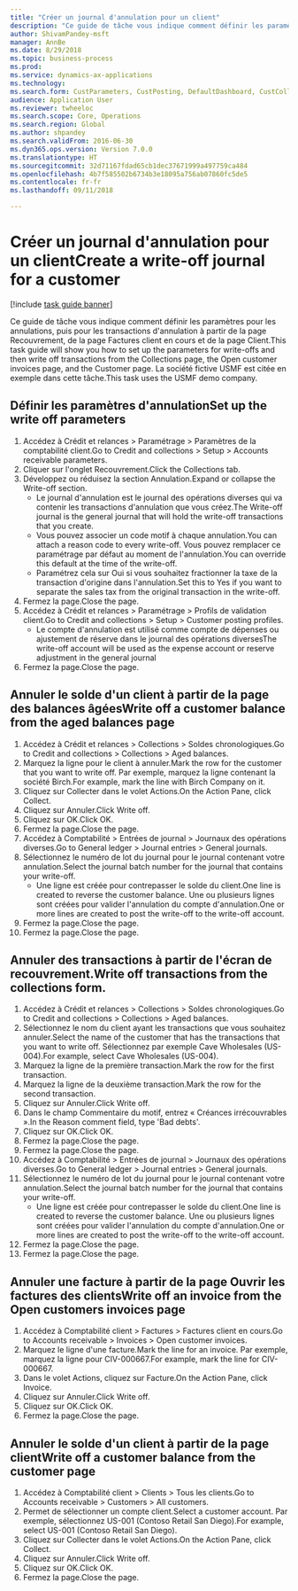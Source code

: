 ```yaml
--- 
title: "Créer un journal d'annulation pour un client"
description: "Ce guide de tâche vous indique comment définir les paramètres pour les annulations, puis pour les transactions d'annulation à partir de la page Recouvrement, de la page Factures client en cours et de la page Client."
author: ShivamPandey-msft
manager: AnnBe
ms.date: 8/29/2018
ms.topic: business-process
ms.prod: 
ms.service: dynamics-ax-applications
ms.technology: 
ms.search.form: CustParameters, CustPosting, DefaultDashboard, CustCollectionsPoolsListPage, CustWriteOff, LedgerJournalTable, LedgerJournalTransDaily, CustCollections, CustOpenInvoicesListPage, CustTable
audience: Application User
ms.reviewer: twheeloc
ms.search.scope: Core, Operations
ms.search.region: Global
ms.author: shpandey
ms.search.validFrom: 2016-06-30
ms.dyn365.ops.version: Version 7.0.0
ms.translationtype: HT
ms.sourcegitcommit: 32d71167fdad65cb1dec37671999a497759ca484
ms.openlocfilehash: 4b7f585502b6734b3e18095a756ab07860fc5de5
ms.contentlocale: fr-fr
ms.lasthandoff: 09/11/2018

---
```

# <a name="create-a-write-off-journal-for-a-customer"></a><span data-ttu-id="fc887-103">Créer un journal d'annulation pour un client</span><span class="sxs-lookup"><span data-stu-id="fc887-103">Create a write-off journal for a customer</span></span>

[!include [task guide banner](../../includes/task-guide-banner.md)]

<span data-ttu-id="fc887-104">Ce guide de tâche vous indique comment définir les paramètres pour les annulations, puis pour les transactions d'annulation à partir de la page Recouvrement, de la page Factures client en cours et de la page Client.</span><span class="sxs-lookup"><span data-stu-id="fc887-104">This task guide will show you how to set up the parameters for write-offs and then write off transactions from the Collections page, the Open customer invoices page, and the Customer page.</span></span> <span data-ttu-id="fc887-105">La société fictive USMF est citée en exemple dans cette tâche.</span><span class="sxs-lookup"><span data-stu-id="fc887-105">This task uses the USMF demo company.</span></span>


## <a name="set-up-the-write-off-parameters"></a><span data-ttu-id="fc887-106">Définir les paramètres d'annulation</span><span class="sxs-lookup"><span data-stu-id="fc887-106">Set up the write off parameters</span></span>
1. <span data-ttu-id="fc887-107">Accédez à Crédit et relances > Paramétrage > Paramètres de la comptabilité client.</span><span class="sxs-lookup"><span data-stu-id="fc887-107">Go to Credit and collections > Setup > Accounts receivable parameters.</span></span>
2. <span data-ttu-id="fc887-108">Cliquer sur l'onglet Recouvrement.</span><span class="sxs-lookup"><span data-stu-id="fc887-108">Click the Collections tab.</span></span>
3. <span data-ttu-id="fc887-109">Développez ou réduisez la section Annulation.</span><span class="sxs-lookup"><span data-stu-id="fc887-109">Expand or collapse the Write-off section.</span></span>
    * <span data-ttu-id="fc887-110">Le journal d'annulation est le journal des opérations diverses qui va contenir les transactions d'annulation que vous créez.</span><span class="sxs-lookup"><span data-stu-id="fc887-110">The Write-off journal is the general journal that will hold the write-off transactions that you create.</span></span>  
    * <span data-ttu-id="fc887-111">Vous pouvez associer un code motif à chaque annulation.</span><span class="sxs-lookup"><span data-stu-id="fc887-111">You can attach a reason code to every write-off.</span></span> <span data-ttu-id="fc887-112">Vous pouvez remplacer ce paramétrage par défaut au moment de l'annulation.</span><span class="sxs-lookup"><span data-stu-id="fc887-112">You can override this default at the time of the write-off.</span></span>  
    * <span data-ttu-id="fc887-113">Paramétrez cela sur Oui si vous souhaitez fractionner la taxe de la transaction d'origine dans l'annulation.</span><span class="sxs-lookup"><span data-stu-id="fc887-113">Set this to Yes if you want to separate the sales tax from the original transaction in the write-off.</span></span>  
4. <span data-ttu-id="fc887-114">Fermez la page.</span><span class="sxs-lookup"><span data-stu-id="fc887-114">Close the page.</span></span>
5. <span data-ttu-id="fc887-115">Accédez à Crédit et relances > Paramétrage > Profils de validation client.</span><span class="sxs-lookup"><span data-stu-id="fc887-115">Go to Credit and collections > Setup > Customer posting profiles.</span></span>
    * <span data-ttu-id="fc887-116">Le compte d'annulation est utilisé comme compte de dépenses ou ajustement de réserve dans le journal des opérations diverses</span><span class="sxs-lookup"><span data-stu-id="fc887-116">The write-off account will be used as the expense account or reserve adjustment in the general journal</span></span>   
6. <span data-ttu-id="fc887-117">Fermez la page.</span><span class="sxs-lookup"><span data-stu-id="fc887-117">Close the page.</span></span>

## <a name="write-off-a-customer-balance-from-the-aged-balances-page"></a><span data-ttu-id="fc887-118">Annuler le solde d'un client à partir de la page des balances âgées</span><span class="sxs-lookup"><span data-stu-id="fc887-118">Write off a customer balance from the aged balances page</span></span>
1. <span data-ttu-id="fc887-119">Accédez à Crédit et relances > Collections > Soldes chronologiques.</span><span class="sxs-lookup"><span data-stu-id="fc887-119">Go to Credit and collections > Collections > Aged balances.</span></span>
2. <span data-ttu-id="fc887-120">Marquez la ligne pour le client à annuler.</span><span class="sxs-lookup"><span data-stu-id="fc887-120">Mark the row for the customer that you want to write off.</span></span> <span data-ttu-id="fc887-121">Par exemple, marquez la ligne contenant la société Birch.</span><span class="sxs-lookup"><span data-stu-id="fc887-121">For example, mark the line with Birch Company on it.</span></span>
3. <span data-ttu-id="fc887-122">Cliquez sur Collecter dans le volet Actions.</span><span class="sxs-lookup"><span data-stu-id="fc887-122">On the Action Pane, click Collect.</span></span>
4. <span data-ttu-id="fc887-123">Cliquez sur Annuler.</span><span class="sxs-lookup"><span data-stu-id="fc887-123">Click Write off.</span></span>
5. <span data-ttu-id="fc887-124">Cliquez sur OK.</span><span class="sxs-lookup"><span data-stu-id="fc887-124">Click OK.</span></span>
6. <span data-ttu-id="fc887-125">Fermez la page.</span><span class="sxs-lookup"><span data-stu-id="fc887-125">Close the page.</span></span>
7. <span data-ttu-id="fc887-126">Accédez à Comptabilité > Entrées de journal > Journaux des opérations diverses.</span><span class="sxs-lookup"><span data-stu-id="fc887-126">Go to General ledger > Journal entries > General journals.</span></span>
8. <span data-ttu-id="fc887-127">Sélectionnez le numéro de lot du journal pour le journal contenant votre annulation.</span><span class="sxs-lookup"><span data-stu-id="fc887-127">Select the journal batch number for the journal that contains your write-off.</span></span>
    * <span data-ttu-id="fc887-128">Une ligne est créée pour contrepasser le solde du client.</span><span class="sxs-lookup"><span data-stu-id="fc887-128">One line is created to reverse the customer balance.</span></span> <span data-ttu-id="fc887-129">Une ou plusieurs lignes sont créées pour valider l'annulation du compte d'annulation.</span><span class="sxs-lookup"><span data-stu-id="fc887-129">One or more lines are created to post the write-off to the write-off account.</span></span>  
9. <span data-ttu-id="fc887-130">Fermez la page.</span><span class="sxs-lookup"><span data-stu-id="fc887-130">Close the page.</span></span>
10. <span data-ttu-id="fc887-131">Fermez la page.</span><span class="sxs-lookup"><span data-stu-id="fc887-131">Close the page.</span></span>

## <a name="write-off-transactions-from-the-collections-form"></a><span data-ttu-id="fc887-132">Annuler des transactions à partir de l'écran de recouvrement.</span><span class="sxs-lookup"><span data-stu-id="fc887-132">Write off transactions from the collections form.</span></span>
1. <span data-ttu-id="fc887-133">Accédez à Crédit et relances > Collections > Soldes chronologiques.</span><span class="sxs-lookup"><span data-stu-id="fc887-133">Go to Credit and collections > Collections > Aged balances.</span></span>
2. <span data-ttu-id="fc887-134">Sélectionnez le nom du client ayant les transactions que vous souhaitez annuler.</span><span class="sxs-lookup"><span data-stu-id="fc887-134">Select the name of the customer that has the transactions that you want to write off.</span></span> <span data-ttu-id="fc887-135">Sélectionnez par exemple Cave Wholesales (US-004).</span><span class="sxs-lookup"><span data-stu-id="fc887-135">For example, select Cave Wholesales (US-004).</span></span>
3. <span data-ttu-id="fc887-136">Marquez la ligne de la première transaction.</span><span class="sxs-lookup"><span data-stu-id="fc887-136">Mark the row for the first transaction.</span></span>
4. <span data-ttu-id="fc887-137">Marquez la ligne de la deuxième transaction.</span><span class="sxs-lookup"><span data-stu-id="fc887-137">Mark the row for the second transaction.</span></span>
5. <span data-ttu-id="fc887-138">Cliquez sur Annuler.</span><span class="sxs-lookup"><span data-stu-id="fc887-138">Click Write off.</span></span>
6. <span data-ttu-id="fc887-139">Dans le champ Commentaire du motif, entrez « Créances irrécouvrables ».</span><span class="sxs-lookup"><span data-stu-id="fc887-139">In the Reason comment field, type 'Bad debts'.</span></span>
7. <span data-ttu-id="fc887-140">Cliquez sur OK.</span><span class="sxs-lookup"><span data-stu-id="fc887-140">Click OK.</span></span>
8. <span data-ttu-id="fc887-141">Fermez la page.</span><span class="sxs-lookup"><span data-stu-id="fc887-141">Close the page.</span></span>
9. <span data-ttu-id="fc887-142">Fermez la page.</span><span class="sxs-lookup"><span data-stu-id="fc887-142">Close the page.</span></span>
10. <span data-ttu-id="fc887-143">Accédez à Comptabilité > Entrées de journal > Journaux des opérations diverses.</span><span class="sxs-lookup"><span data-stu-id="fc887-143">Go to General ledger > Journal entries > General journals.</span></span>
11. <span data-ttu-id="fc887-144">Sélectionnez le numéro de lot du journal pour le journal contenant votre annulation.</span><span class="sxs-lookup"><span data-stu-id="fc887-144">Select the journal batch number for the journal that contains your write-off.</span></span>
    * <span data-ttu-id="fc887-145">Une ligne est créée pour contrepasser le solde du client.</span><span class="sxs-lookup"><span data-stu-id="fc887-145">One line is created to reverse the customer balance.</span></span> <span data-ttu-id="fc887-146">Une ou plusieurs lignes sont créées pour valider l'annulation du compte d'annulation.</span><span class="sxs-lookup"><span data-stu-id="fc887-146">One or more lines are created to post the write-off to the write-off account.</span></span>  
12. <span data-ttu-id="fc887-147">Fermez la page.</span><span class="sxs-lookup"><span data-stu-id="fc887-147">Close the page.</span></span>
13. <span data-ttu-id="fc887-148">Fermez la page.</span><span class="sxs-lookup"><span data-stu-id="fc887-148">Close the page.</span></span>

## <a name="write-off-an-invoice-from-the-open-customers-invoices-page"></a><span data-ttu-id="fc887-149">Annuler une facture à partir de la page Ouvrir les factures des clients</span><span class="sxs-lookup"><span data-stu-id="fc887-149">Write off an invoice from the Open customers invoices page</span></span>
1. <span data-ttu-id="fc887-150">Accédez à Comptabilité client > Factures > Factures client en cours.</span><span class="sxs-lookup"><span data-stu-id="fc887-150">Go to Accounts receivable > Invoices > Open customer invoices.</span></span>
2. <span data-ttu-id="fc887-151">Marquez le ligne d'une facture.</span><span class="sxs-lookup"><span data-stu-id="fc887-151">Mark the line for an invoice.</span></span> <span data-ttu-id="fc887-152">Par exemple, marquez la ligne pour CIV-000667.</span><span class="sxs-lookup"><span data-stu-id="fc887-152">For example, mark the line for CIV-000667.</span></span>
3. <span data-ttu-id="fc887-153">Dans le volet Actions, cliquez sur Facture.</span><span class="sxs-lookup"><span data-stu-id="fc887-153">On the Action Pane, click Invoice.</span></span>
4. <span data-ttu-id="fc887-154">Cliquez sur Annuler.</span><span class="sxs-lookup"><span data-stu-id="fc887-154">Click Write off.</span></span>
5. <span data-ttu-id="fc887-155">Cliquez sur OK.</span><span class="sxs-lookup"><span data-stu-id="fc887-155">Click OK.</span></span>
6. <span data-ttu-id="fc887-156">Fermez la page.</span><span class="sxs-lookup"><span data-stu-id="fc887-156">Close the page.</span></span>

## <a name="write-off-a-customer-balance-from-the-customer-page"></a><span data-ttu-id="fc887-157">Annuler le solde d'un client à partir de la page client</span><span class="sxs-lookup"><span data-stu-id="fc887-157">Write off a customer balance from the customer page</span></span>
1. <span data-ttu-id="fc887-158">Accédez à Comptabilité client > Clients > Tous les clients.</span><span class="sxs-lookup"><span data-stu-id="fc887-158">Go to Accounts receivable > Customers > All customers.</span></span>
2. <span data-ttu-id="fc887-159">Permet de sélectionner un compte client.</span><span class="sxs-lookup"><span data-stu-id="fc887-159">Select a customer account.</span></span> <span data-ttu-id="fc887-160">Par exemple, sélectionnez US-001 (Contoso Retail San Diego).</span><span class="sxs-lookup"><span data-stu-id="fc887-160">For example, select US-001 (Contoso Retail San Diego).</span></span>
3. <span data-ttu-id="fc887-161">Cliquez sur Collecter dans le volet Actions.</span><span class="sxs-lookup"><span data-stu-id="fc887-161">On the Action Pane, click Collect.</span></span>
4. <span data-ttu-id="fc887-162">Cliquez sur Annuler.</span><span class="sxs-lookup"><span data-stu-id="fc887-162">Click Write off.</span></span>
5. <span data-ttu-id="fc887-163">Cliquez sur OK.</span><span class="sxs-lookup"><span data-stu-id="fc887-163">Click OK.</span></span>
6. <span data-ttu-id="fc887-164">Fermez la page.</span><span class="sxs-lookup"><span data-stu-id="fc887-164">Close the page.</span></span>


